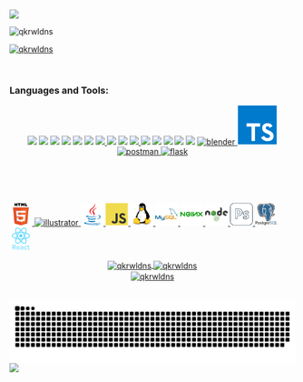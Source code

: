 <img src="https://capsule-render.vercel.app/api?type=waving&height=300&color=timeGradient&text=Hi%20👋,%20I'm%20jiwoon&textBg=false&fontColor=timeGradient&desc=개발자가%20되기%20위해%20공부%20중입니다&fontAlign=50&descAlignY=65&fontAlignY=38" align="center" width="1000">
<p align="left"> <img src="https://komarev.com/ghpvc/?username=qkrwldns&label=Profile%20views&color=0e75b6&style=flat" alt="qkrwldns" /> </p>

<p align="left"> <a href="https://github.com/ryo-ma/github-profile-trophy"><img src="https://github-profile-trophy.vercel.app/?username=qkrwldns" alt="qkrwldns" /></a> </p>

<p align="left"> <a href="https://twitter.com/" target="blank"><img src="https://img.shields.io/twitter/follow/?logo=twitter&style=for-the-badge" alt="" /></a> </p>


<p align="left">
</p>
<h3 align="left" >Languages and Tools:</h3>
<div align="center">
<img src="https://user-images.githubusercontent.com/74038190/212257454-16e3712e-945a-4ca2-b238-408ad0bf87e6.gif" width="70">
<a href="https://www.python.org" target="_blank" rel="noreferrer"> <img src="https://user-images.githubusercontent.com/74038190/212257472-08e52665-c503-4bd9-aa20-f5a4dae769b5.gif" width="70"></a>
<img src="https://user-images.githubusercontent.com/74038190/212257468-1e9a91f1-b626-4baa-b15d-5c385dfa7ed2.gif" width="70">
<img src="https://user-images.githubusercontent.com/74038190/212257465-7ce8d493-cac5-494e-982a-5a9deb852c4b.gif" width="70">
<img src="https://user-images.githubusercontent.com/74038190/212257460-738ff738-247f-4445-a718-cdd0ca76e2db.gif" width="70">
<a href="https://reactjs.org/" target="_blank" rel="noreferrer"> 
<img src="https://user-images.githubusercontent.com/74038190/212257467-871d32b7-e401-42e8-a166-fcfd7baa4c6b.gif" width="70"></a>
<a href="https://getbootstrap.com" target="_blank" rel="noreferrer"> 
<img src="https://user-images.githubusercontent.com/74038190/212280805-9bcb336b-8c55-46a8-abf8-ff286ab55472.gif" width="70">
</a> 
<a href="https://git-scm.com/" target="_blank" rel="noreferrer"> 
<img src="https://user-images.githubusercontent.com/74038190/212281775-b468df30-4edc-4bf8-a4ee-f52e1aaddc86.gif" width="70"></a>
<img src="https://user-images.githubusercontent.com/74038190/212281780-0afd9616-8310-46e9-a898-c4f5269f1387.gif" width="70">
<a href="https://expressjs.com" target="_blank" rel="noreferrer">
<img src="https://github.com/Anmol-Baranwal/Cool-GIFs-For-GitHub/assets/74038190/1a797f46-efe4-41e6-9e75-5303e1bbcbfa" width="70"> </a>
  
<img src="https://github.com/Anmol-Baranwal/Cool-GIFs-For-GitHub/assets/74038190/29fd6286-4e7b-4d6c-818f-c4765d5e39a9" width="70">
<a href="https://www.w3schools.com/css/" target="_blank" rel="noreferrer"> 
<img src="https://github.com/Anmol-Baranwal/Cool-GIFs-For-GitHub/assets/74038190/67f477ed-6624-42da-99f0-1a7b1a16eecb" width="70"></a>
<img src="https://github.com/Anmol-Baranwal/Cool-GIFs-For-GitHub/assets/74038190/3fb2cdf6-8920-462e-87a4-95af376418aa" width="70">
<img src="https://github.com/Anmol-Baranwal/Cool-GIFs-For-GitHub/assets/74038190/de038172-e903-4951-926c-755878deb0b4" width="70">
<a href="https://www.cprogramming.com/" target="_blank" rel="noreferrer">
<img src="https://github.com/Anmol-Baranwal/Cool-GIFs-For-GitHub/assets/74038190/e0d299f2-767c-4c21-bd49-90f2a19f1a78" width="70"></a>
<a href="https://www.blender.org/" target="_blank" > 
<img src="https://download.blender.org/branding/community/blender_community_badge_white.svg" alt="blender" width="70"/> </a> 
<a href="https://www.typescriptlang.org/" target="_blank" >
<img src="https://raw.githubusercontent.com/devicons/devicon/master/icons/typescript/typescript-original.svg" alt="typescript" width="70"/> </a>
<a href="https://postman.com" target="_blank" > <img src="https://www.vectorlogo.zone/logos/getpostman/getpostman-icon.svg" alt="postman" width="70"/> </a>
<a href="https://flask.palletsprojects.com/" target="_blank" > <img src="https://www.vectorlogo.zone/logos/pocoo_flask/pocoo_flask-icon.svg" alt="flask" width="70"/> </a>
</div>
<br><br>  
</div>
<br><br>   

<a href="https://www.w3.org/html/" target="_blank" rel="noreferrer"> <img src="https://raw.githubusercontent.com/devicons/devicon/master/icons/html5/html5-original-wordmark.svg" alt="html5" width="40" height="40"/> </a> 
<a href="https://www.adobe.com/in/products/illustrator.html" target="_blank" rel="noreferrer"> <img src="https://www.vectorlogo.zone/logos/adobe_illustrator/adobe_illustrator-icon.svg" alt="illustrator" width="40" height="40"/> </a> 
<a href="https://www.java.com" target="_blank" rel="noreferrer"> <img src="https://raw.githubusercontent.com/devicons/devicon/master/icons/java/java-original.svg" alt="java" width="40" height="40"/> </a> <a href="https://developer.mozilla.org/en-US/docs/Web/JavaScript" target="_blank" rel="noreferrer"> <img src="https://raw.githubusercontent.com/devicons/devicon/master/icons/javascript/javascript-original.svg" alt="javascript" width="40" height="40"/> </a>
<a href="https://www.linux.org/" target="_blank" rel="noreferrer"> <img src="https://raw.githubusercontent.com/devicons/devicon/master/icons/linux/linux-original.svg" alt="linux" width="40" height="40"/> </a> <a href="https://www.mysql.com/" target="_blank" rel="noreferrer"> <img src="https://raw.githubusercontent.com/devicons/devicon/master/icons/mysql/mysql-original-wordmark.svg" alt="mysql" width="40" height="40"/> </a> <a href="https://www.nginx.com" target="_blank" rel="noreferrer"> <img src="https://raw.githubusercontent.com/devicons/devicon/master/icons/nginx/nginx-original.svg" alt="nginx" width="40" height="40"/> </a> <a href="https://nodejs.org" target="_blank" rel="noreferrer"> <img src="https://raw.githubusercontent.com/devicons/devicon/master/icons/nodejs/nodejs-original-wordmark.svg" alt="nodejs" width="40" height="40"/> </a> <a href="https://www.photoshop.com/en" target="_blank" rel="noreferrer"> <img src="https://raw.githubusercontent.com/devicons/devicon/master/icons/photoshop/photoshop-line.svg" alt="photoshop" width="40" height="40"/> </a> <a href="https://www.postgresql.org" target="_blank" rel="noreferrer"> <img src="https://raw.githubusercontent.com/devicons/devicon/master/icons/postgresql/postgresql-original-wordmark.svg" alt="postgresql" width="40" height="40"/> </a> 
<a href="https://reactjs.org/" target="_blank" rel="noreferrer"> <img src="https://raw.githubusercontent.com/devicons/devicon/master/icons/react/react-original-wordmark.svg" alt="react" width="40" height="40"/> </a> 

<div align="center">
  <a href="https://github.com/qkrwldns">
    <img align="center" src="https://github-readme-stats.vercel.app/api/top-langs/?username=qkrwldns&show_icons=true&locale=en&layout=compact" alt="qkrwldns" />
  </a>
  <a href="https://github.com/qkrwldns">
    <img align="center" src="https://github-readme-stats.vercel.app/api?username=qkrwldns&show_icons=true&locale=en" alt="qkrwldns" />
  </a>
</div>

<div align="center">
  <a href="https://github.com/qkrwldns">
    <img align="center" src="https://github-readme-streak-stats.herokuapp.com/?user=qkrwldns&" alt="qkrwldns" />
  </a>
</div>
<br><br>  

<img  align="center" src="https://github.com/Platane/snk/raw/output/github-contribution-grid-snake.svg" alt="" style="max-width: 100%;">
<br/>
<img src="https://user-images.githubusercontent.com/74038190/212284136-03988914-d899-44b4-b1d9-4eeccf656e44.gif" width="1000">
<br><br>
